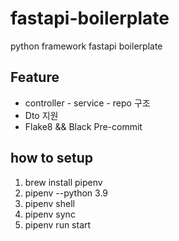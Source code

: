 # fastapi-boilerplate
python framework fastapi boilerplate

## Feature
* controller - service - repo 구조
* Dto 지원
* Flake8 && Black Pre-commit 

## how to setup
1. brew install pipenv
2. pipenv --python 3.9
3. pipenv shell
4. pipenv sync 
5. pipenv run start
